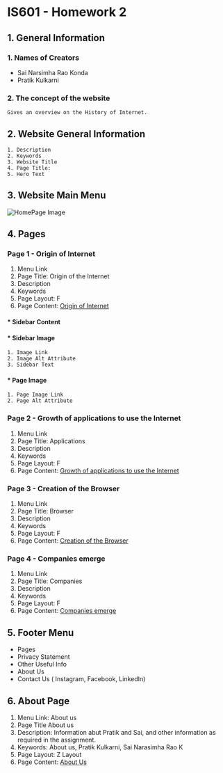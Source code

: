 # __IS601 - Homework 2__
## 1. __General Information__
### 1. __Names of Creators__

   * Sai Narsimha Rao Konda
   * Pratik Kulkarni

### 2. __The concept of the website__

    Gives an overview on the History of Internet.

## 2. __Website General Information__

    1. Description
    2. Keywords
    3. Website Title
    4. Page Title: 
    5. Hero Text

## 3. __Website Main Menu__

![HomePage Image](https://github.com/pratik1596/IS601Homework2/raw/main/homepagebg.jpg "Home-Page Background")

## 4. __Pages__

### Page 1 - Origin of Internet

   1. Menu Link
   2. Page Title: Origin of the Internet
   3. Description
   4. Keywords
   5. Page Layout: F
   6. Page Content: [Origin of Internet](https://github.com/pratik1596/IS601Homework2/blob/main/page1.md)

#### * __Sidebar Content__

#### * __Sidebar Image__

    1. Image Link
    2. Image Alt Attribute
    3. Sidebar Text
    
#### * __Page Image__

    1. Page Image Link
    2. Page Alt Attribute
     
### Page 2 - Growth of applications to use the Internet

   1. Menu Link
   2. Page Title: Applications
   3. Description
   4. Keywords
   5. Page Layout: F
   6. Page Content: [Growth of applications to use the Internet](https://github.com/pratik1596/IS601Homework2/blob/main/page2.md)
    
### Page 3 - Creation of the Browser 

   1. Menu Link
   2. Page Title: Browser
   3. Description
   4. Keywords
   5. Page Layout: F
   6. Page Content: [Creation of the Browser](https://github.com/pratik1596/IS601Homework2/blob/main/page3.md)
    
### Page 4 - Companies emerge

   1. Menu Link
   2. Page Title: Companies
   3. Description
   4. Keywords
   5. Page Layout: F
   6. Page Content: [Companies emerge](https://github.com/pratik1596/IS601Homework2/blob/main/page4.md)

## 5. __Footer Menu__

   * Pages
   * Privacy Statement
   * Other Useful Info
   * About Us
   * Contact Us ( Instagram, Facebook, LinkedIn)

## 6. __About Page__

   1. Menu Link: About us
   2. Page Title About us
   3. Description: Information abut Pratik and Sai, and other information as required in the assignment.
   4. Keywords: About us, Pratik Kulkarni, Sai Narasimha Rao K
   5. Page Layout: Z Layout
   6. Page Content: [About Us](https://github.com/pratik1596/IS601Homework2/blob/main/AboutUs.md)
